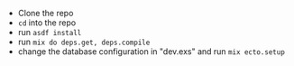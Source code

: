 - Clone the repo
- `cd` into the repo
- run `asdf install`
- run `mix do deps.get, deps.compile`
- change the database configuration in "dev.exs" and run `mix ecto.setup`
